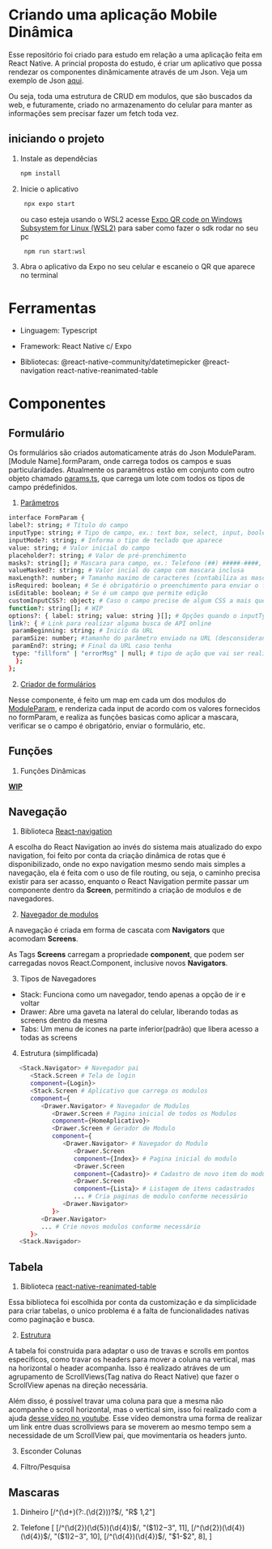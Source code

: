 # Criando uma aplicação Mobile Dinâmica

Esse repositório foi criado para estudo em relação a uma aplicação feita em React Native.
A princial proposta do estudo, é criar um aplicativo que possa rendezar os componentes dinâmicamente através de um Json. Veja um exemplo de Json [aqui](https://github.com/FeQuaresma/CRUD_clientes/blob/main/src/constants/moduleParam.ts).

Ou seja, toda uma estrutura de CRUD em modulos, que são buscados da web, e futuramente, criado no armazenamento do celular para manter as informações sem precisar fazer um fetch toda vez.

## iniciando o projeto

1. Instale as dependêcias

   ```bash
   npm install
   ```

2. Inicie o aplicativo

   ```bash
    npx expo start
   ```

   ou caso esteja usando o WSL2 acesse [Expo QR code on Windows Subsystem for Linux (WSL2)](https://www.linkedin.com/pulse/expo-qr-code-windows-subsystem-linux-wsl2-alexandre-gomes-6xxxe/) para saber como fazer o sdk rodar no seu pc

   ```bash
    npm run start:wsl
   ```

3. Abra o aplicativo da Expo no seu celular e escaneio o QR que aparece no terminal

# Ferramentas

- Linguagem:
   Typescript

- Framework:
   React Native c/ Expo

- Bibliotecas:
   @react-native-community/datetimepicker
   @react-navigation
   react-native-reanimated-table

# Componentes

## Formulário

Os formulários são criados automaticamente atrás do Json ModuleParam.[Module Name].formParam, onde carrega todos os campos e suas particularidades.
Atualmente os paramêtros estão em conjunto com outro objeto chamado [params.ts](https://github.com/FeQuaresma/CRUD_clientes/blob/main/src/constants/params.ts), que carrega um lote com todos os tipos de campo prédefinidos.

1. [Parâmetros](https://github.com/FeQuaresma/CRUD_clientes/blob/main/src/constants/params.ts)

```bash
interface FormParam {
label?: string; # Título do campo
inputType: string; # Tipo de campo, ex.: text box, select, input, boolean
inputMode?: string; # Informa o tipo de teclado que aparece
value: string; # Valor inicial do campo
placeholder?: string; # Valor de pré-prenchimento 
masks?: string[]; # Mascara para campo, ex.: Telefone (##) #####-####, CPF ###.###.###-##
valueMasked?: string; # Valor incial do campo com mascara inclusa 
maxLength?: number; # Tamanho maximo de caracteres (contabiliza as mascaras)
isRequired: boolean; # Se é obrigatório o preenchimento para enviar o formulário
isEditable: boolean; # Se é um campo que permite edição
customInputCSS?: object; # Caso o campo precise de algum CSS a mais que outros campos
function?: string[]; # WIP
options?: { label: string; value: string }[]; # Opções quando o inputType é Select
link?: { # Link para realizar alguma busca de API online
 paramBeginning: string; # Inicio da URL
 paramSize: number; #tamanho do parâmetro enviado na URL (desconsiderando a mascara)
 paramEnd?: string; # Final da URL caso tenha
 type: "fillform" | "errorMsg" | null; # tipo de ação que vai ser realizada com o fetch
  };
};
```

2. [Criador de formulários](https://github.com/FeQuaresma/CRUD_clientes/blob/main/src/components/moduleForm.tsx)

Nesse componente, é feito um map em cada um dos modulos do [ModuleParam](https://github.com/FeQuaresma/CRUD_clientes/blob/main/src/constants/moduleParam.ts), e renderiza cada input de acordo com os valores fornecidos no formParam, e realiza as funções basicas como aplicar a mascara, verificar se o campo é obrigatório, enviar o formulário, etc.

## Funções

1. Funções Dinâmicas

**[WIP](https://github.com/FeQuaresma/CRUD_clientes/blob/main/src/components/dynamicFunc.tsx)**

## Navegação

1. Biblioteca [React-navigation](https://reactnavigation.org/)

A escolha do React Navigation ao invés do sistema mais atualizado do expo navigation, foi feito por conta da criação dinâmica de rotas que é disponibilizado, onde no expo navigation mesmo sendo mais simples a navegação, ela é feita com o uso de file routing, ou seja, o caminho precisa existir para ser acasso, enquanto o React Navigation permite passar um componente dentro da **Screen**, permitindo a criação de modulos e de navegadores.

2. [Navegador de modulos](https://github.com/FeQuaresma/CRUD_clientes/blob/main/src/app/(tabs)/_layout.tsx)

A navegação é criada em forma de cascata com **Navigators** que acomodam **Screens**.

As Tags **Screens** carregam a propriedade **component**, que podem ser carregadas novos React.Component, inclusive novos **Navigators**.

3. Tipos de Navegadores

- Stack: Funciona como um navegador, tendo apenas a opção de ir e voltar
- Drawer: Abre uma gaveta na lateral do celular, liberando todas as screens dentro da mesma
- Tabs: Um menu de icones na parte inferior(padrão) que libera acesso a todas as screens

4. Estrutura (simplificada)
```bash
   <Stack.Navigator> # Navegador pai
      <Stack.Screen # Tela de login
      component={Login}>
      <Stack.Screen # Aplicativo que carrega os modulos
      component={
         <Drawer.Navigator> # Navegador de Modulos
            <Drawer.Screen # Pagina inicial de todos os Modulos
            component={HomeAplicativo}>
            <Drawer.Screen # Gerador de Modulo
            component={
               <Drawer.Navigator> # Navegador do Modulo
                  <Drawer.Screen
                  component={Index}> # Pagina inicial do modulo
                  <Drawer.Screen
                  component={Cadastro}> # Cadastro de novo item do modulo
                  <Drawer.Screen
                  component={Lista}> # Listagem de itens cadastrados
                  ... # Cria paginas de modulo conforme necessário
               <Drawer.Navigator>
            }>
         <Drawer.Navigator>
         ... # Crie novos modulos conforme necessário
      }>
   <Stack.Navigador>
```

## Tabela

1. Biblioteca [react-native-reanimated-table](https://github.com/dohooo/react-native-reanimated-table)

Essa biblioteca foi escolhida por conta da customização e da simplicidade para criar tabelas, o unico problema é a falta de funcionalidades nativas como paginação e busca.

2. [Estrutura](https://github.com/FeQuaresma/CRUD_clientes/blob/main/src/app/useStateTable.tsx)

A tabela foi construida para adaptar o uso de travas e scrolls em pontos especificos, como travar os headers para mover a coluna na vertical, mas na horizontal o header acompanha.
Isso é realizado atráves de um agrupamento de ScrollViews(Tag nativa do React Native) que fazer o ScrollView apenas na direção necessária.

Além disso, é possível travar uma coluna para que a mesma não acompanhe o scroll horizontal, mas o vertical sim, isso foi realizado com a ajuda [desse vídeo no youtube](https://www.youtube.com/watch?v=9tE32G7WGj4). Esse vídeo demonstra uma forma de realizar um link entre duas scrollviews para se moverem ao mesmo tempo sem a necessidade de um ScrollView pai, que movimentaria os headers junto.

3. Esconder Colunas



4. Filtro/Pesquisa

## Mascaras

1. Dinheiro [/^(\d+)(?:\.(\d{2}))?$/, "R$ $1,$2"]

2. Telefone [
          [/^(\d{2})(\d{5})(\d{4})$/, "($1)$2-$3", 11],
          [/^(\d{2})(\d{4})(\d{4})$/, "($1)$2-$3", 10],
          [/^(\d{4})(\d{4})$/, "$1-$2", 8],
        ]